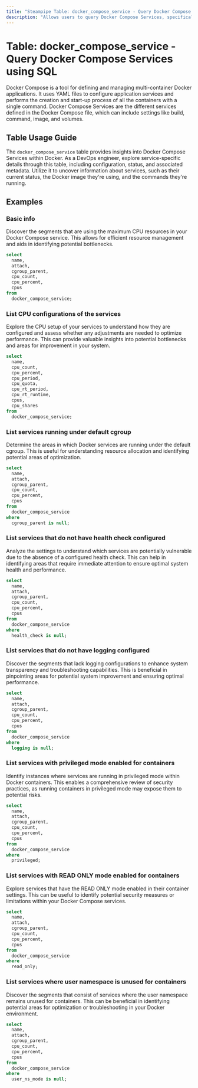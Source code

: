 ```yaml
---
title: "Steampipe Table: docker_compose_service - Query Docker Compose Services using SQL"
description: "Allows users to query Docker Compose Services, specifically the configuration and status of services defined in a Docker Compose file."
---
```


# Table: docker_compose_service - Query Docker Compose Services using SQL

Docker Compose is a tool for defining and managing multi-container Docker applications. It uses YAML files to configure application services and performs the creation and start-up process of all the containers with a single command. Docker Compose Services are the different services defined in the Docker Compose file, which can include settings like build, command, image, and volumes.

## Table Usage Guide

The `docker_compose_service` table provides insights into Docker Compose Services within Docker. As a DevOps engineer, explore service-specific details through this table, including configuration, status, and associated metadata. Utilize it to uncover information about services, such as their current status, the Docker image they're using, and the commands they're running.

## Examples

### Basic info
Discover the segments that are using the maximum CPU resources in your Docker Compose service. This allows for efficient resource management and aids in identifying potential bottlenecks.

```sql
select
  name,
  attach,
  cgroup_parent,
  cpu_count,
  cpu_percent,
  cpus
from
  docker_compose_service;
```

### List CPU configurations of the services
Explore the CPU setup of your services to understand how they are configured and assess whether any adjustments are needed to optimize performance. This can provide valuable insights into potential bottlenecks and areas for improvement in your system.

```sql
select
  name,
  cpu_count,
  cpu_percent,
  cpu_period,
  cpu_quota,
  cpu_rt_period,
  cpu_rt_runtime,
  cpus,
  cpu_shares
from
  docker_compose_service;
```

### List services running under default cgroup
Determine the areas in which Docker services are running under the default cgroup. This is useful for understanding resource allocation and identifying potential areas of optimization.

```sql
select
  name,
  attach,
  cgroup_parent,
  cpu_count,
  cpu_percent,
  cpus
from
  docker_compose_service
where
  cgroup_parent is null;
```

### List services that do not have health check configured
Analyze the settings to understand which services are potentially vulnerable due to the absence of a configured health check. This can help in identifying areas that require immediate attention to ensure optimal system health and performance.

```sql
select
  name,
  attach,
  cgroup_parent,
  cpu_count,
  cpu_percent,
  cpus
from
  docker_compose_service
where
  health_check is null;
```

### List services that do not have logging configured
Discover the segments that lack logging configurations to enhance system transparency and troubleshooting capabilities. This is beneficial in pinpointing areas for potential system improvement and ensuring optimal performance.

```sql
select
  name,
  attach,
  cgroup_parent,
  cpu_count,
  cpu_percent,
  cpus
from
  docker_compose_service
where
  logging is null;
```

### List services with privileged mode enabled for containers
Identify instances where services are running in privileged mode within Docker containers. This enables a comprehensive review of security practices, as running containers in privileged mode may expose them to potential risks.

```sql
select
  name,
  attach,
  cgroup_parent,
  cpu_count,
  cpu_percent,
  cpus
from
  docker_compose_service
where
  privileged;
```

### List services with READ ONLY mode enabled for containers
Explore services that have the READ ONLY mode enabled in their container settings. This can be useful to identify potential security measures or limitations within your Docker Compose services.

```sql
select
  name,
  attach,
  cgroup_parent,
  cpu_count,
  cpu_percent,
  cpus
from
  docker_compose_service
where
  read_only;
```

### List services where user namespace is unused for containers
Discover the segments that consist of services where the user namespace remains unused for containers. This can be beneficial in identifying potential areas for optimization or troubleshooting in your Docker environment.

```sql
select
  name,
  attach,
  cgroup_parent,
  cpu_count,
  cpu_percent,
  cpus
from
  docker_compose_service
where
  user_ns_mode is null;
```